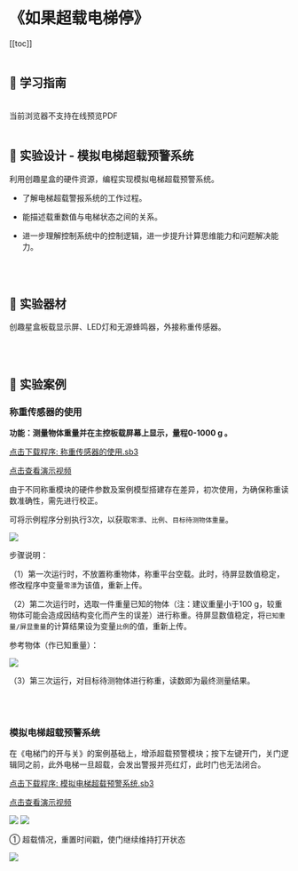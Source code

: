 # 《如果超载电梯停》

[[toc]]
<br><br>

## 📒 学习指南

<br>
<object data="/tutorial/starbox_yj/pdf/第23课如果超载电梯停.pdf" type="application/pdf" width=1200 height=800 name="如果超载电梯停">
当前浏览器不支持在线预览PDF
</object>

<br>
<br>

## 📐 实验设计 - 模拟电梯超载预警系统

利用创趣星盒的硬件资源，编程实现模拟电梯超载预警系统。

- 了解电梯超载警报系统的工作过程。

- 能描述载重数值与电梯状态之间的关系。

- 进一步理解控制系统中的控制逻辑，进一步提升计算思维能力和问题解决能力。

<br><br>

## 🧰 实验器材

创趣星盒板载显示屏、LED灯和无源蜂鸣器，外接称重传感器。

<br><br>

## 🌰 实验案例

### 称重传感器的使用

**功能：测量物体重量并在主控板载屏幕上显示，量程0-1000 g 。**

<a href="/tutorial/starbox_yj/sb3/06/称重传感器的使用.sb3">点击下载程序: 称重传感器的使用.sb3</a>

<a href="https://www.bilibili.com/video/BV17rYaznEw7/?spm_id_from=333.1387.upload.video_card.click&vd_source=d34a80bae9d64a0c5a0716bd47877802" target="_blank">点击查看演示视频</a>

由于不同称重模块的硬件参数及案例模型搭建存在差异，初次使用，为确保称重读数准确性，需先进行校正。

可将示例程序分别执行3次，以获取`零漂`、`比例`、`目标待测物体重量`。

<img src="/images/06/称重传感器的使用.png">

步骤说明：

（1）第一次运行时，不放置称重物体，称重平台空载。此时，待屏显数值稳定，修改程序中变量`零漂`为该值，重新上传。

（2）第二次运行时，选取一件重量已知的物体（注：建议重量小于100 g，较重物体可能会造成因结构变化而产生的误差）进行称重。待屏显数值稳定，将`已知重量/屏显重量`的计算结果设为变量`比例`的值，重新上传。

参考物体（作已知重量）：

<img src="/images/06/参考物体重量.png">

（3）第三次运行，对目标待测物体进行称重，读数即为最终测量结果。

<br>
<br>

### 模拟电梯超载预警系统

在《电梯门的开与关》的案例基础上，增添超载预警模块；按下左键开门，关门逻辑同之前，此外电梯一旦超载，会发出警报并亮红灯，此时门也无法闭合。

<a href="/tutorial/starbox_yj/sb3/06/模拟电梯超载预警系统.sb3">点击下载程序: 模拟电梯超载预警系统.sb3</a>

<a href="https://www.bilibili.com/video/BV17rYaznEu4/?spm_id_from=333.1387.upload.video_card.click&vd_source=d34a80bae9d64a0c5a0716bd47877802" target="_blank">点击查看演示视频</a>

<img src="/images/06/模拟电梯超载预警系统1.png">

<img src="/images/06/模拟电梯超载预警系统2.png">

① 超载情况，重置时间戳，使门继续维持打开状态

<img src="/images/06/模拟电梯超载预警系统3.png">












